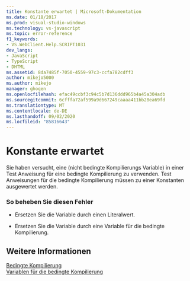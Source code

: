 ```yaml
---
title: Konstante erwartet | Microsoft-Dokumentation
ms.date: 01/18/2017
ms.prod: visual-studio-windows
ms.technology: vs-javascript
ms.topic: error-reference
f1_keywords:
- VS.WebClient.Help.SCRIPT1031
dev_langs:
- JavaScript
- TypeScript
- DHTML
ms.assetid: 8da7485f-7050-4559-97c3-ccfa782cdff3
author: mikejo5000
ms.author: mikejo
manager: ghogen
ms.openlocfilehash: efac49ccbf3c94c5b7d136ddd965b4a45a304adb
ms.sourcegitcommit: 6cfffa72af599a9d667249caaaa411bb28ea69fd
ms.translationtype: MT
ms.contentlocale: de-DE
ms.lasthandoff: 09/02/2020
ms.locfileid: "85816643"
---
```

# <a name="expected-constant"></a>Konstante erwartet
Sie haben versucht, eine (nicht bedingte Kompilierungs Variable) in einer Test Anweisung für eine bedingte Kompilierung zu verwenden. Test Anweisungen für die bedingte Kompilierung müssen zu einer Konstanten ausgewertet werden.  
  
### <a name="to-correct-this-error"></a>So beheben Sie diesen Fehler  
  
- Ersetzen Sie die Variable durch einen Literalwert.  
  
- Ersetzen Sie die Variable durch eine Variable für die bedingte Kompilierung.  
  
## <a name="see-also"></a>Weitere Informationen  
 [Bedingte Kompilierung](../../javascript/advanced/conditional-compilation-javascript.md)   
 [Variablen für die bedingte Kompilierung](../../javascript/advanced/conditional-compilation-variables-javascript.md)